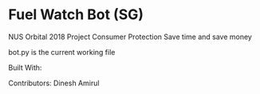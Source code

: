 # Fuel Watch Bot (SG)
NUS Orbital 2018 Project
Consumer Protection
Save time and save money

bot.py is the current working file

Built With:


Contributors:
Dinesh
Amirul
